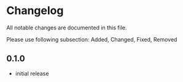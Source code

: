 # Changelog

All notable changes are documented in this file.

Please use following subsection: Added, Changed, Fixed, Removed

## 0.1.0

- initial release
